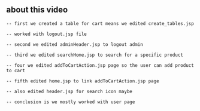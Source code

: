 ## about this video

    -- first we created a table for cart means we edited create_tables.jsp

    -- worked with logout.jsp file
    
    -- second we edited adminHeader.jsp to logout admin 

    -- third we edited searchHome.jsp to search for a specific product

    -- four we edited addToCartAction.jsp page so the user can add product to cart

    -- fifth edited home.jsp to link addToCartAction.jsp page 

    -- also edited header.jsp for search icon maybe

    -- conclusion is we mostly worked with user page

